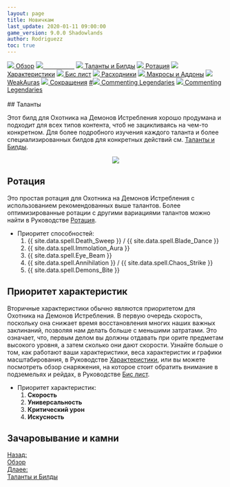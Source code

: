```yaml
---
layout: page
title: Новичкам
last_update: 2020-01-11 09:00:00
game_version: 9.0.0 Shadowlands
author: Rodriguezz
toc: true
---
```


<div id="smooth-nav-outer">
<a href="{{ site.url }}/guide/havoc/overview.html"><img src="https://wow.zamimg.com/images/wow/icons/medium/inv_misc_spyglass_02.jpg"> Обзор</a>
<a href="{{ site.url }}/guide/havoc/beginners.html"><img src="https://wow.zamimg.com/images/wow/icons/medium/spell_lifegivingseed.jpg"><span style="color: white;"> Новичкам</span></a>
<a href="{{ site.url }}/guide/havoc/talent-builds.html"><img src="https://wow.zamimg.com/images/wow/icons/medium/ability_marksmanship.jpg"> Таланты и Билды</a>
<a href="{{ site.url }}/guide/havoc/rotation-priority.html"><img src="https://wow.zamimg.com/images/wow/icons/medium/wow_token01.jpg"> Ротация</a>
<a href="{{ site.url }}/guide/havoc/stats.html"><img src="https://wow.zamimg.com/images/wow/icons/medium/inv_inscription_80_warscroll_intellect.jpg"> Характеристики</a>
<a href="{{ site.url }}/guide/havoc/gear.html"><img src="https://wow.zamimg.com/images/wow/icons/medium/inv_chest_chain_03.jpg"> Бис лист</a>
<a href="{{ site.url }}/guide/havoc/consumables.html"><img src="https://wow.zamimg.com/images/wow/icons/medium/inv_potion_92.jpg"> Расходники</a>
<a href="{{ site.url }}/guide/havoc/macros-addons.html"><img src="https://wow.zamimg.com/images/wow/icons/medium/inv_eng_gearspringparts.jpg"> Макросы и Аддоны</a>
<a href="{{ site.url }}/guide/havoc/weakauras.html"><img src="https://wow.zamimg.com/images/wow/icons/medium/spell_holy_auramastery.jpg"> WeakAuras</a>
<a href="{{ site.url }}/guide/havoc/common-terms.html"><img src="https://wow.zamimg.com/images/wow/icons/medium/ui_chat.jpg"> Сокращения</a>
<a href="">#<img src="https://wow.zamimg.com/images/wow/icons/medium/wow_token01.jpg"> Commenting Legendaries</a>
<a href="#"><img src="https://wow.zamimg.com/images/wow/icons/medium/wow_token01.jpg"> Commenting Legendaries</a>
</div>
<br>
## Таланты
	   
Этот билд для Охотника на Демонов Истребления хорошо продумана и подходит для всех типов контента, чтоб не зацикливаясь на чем-то конкретном. Для более подробного изучения каждого таланта и более специализированных билдов для конкретных действий см. <a href="{{ site.url }}/guide/havoc/talent-builds.html"> Таланты и Билды</a>.

<p align="center" width="100%">
    <img src="{{ site.url }}/assets/img/guide/havoc/beginer_build901.jpg">
</p>

## Ротация

Это простая ротация для Охотника на Демонов Истребления с использованием рекомендованных выше талантов. Более оптимизированные ротации с другими вариациями талантов можно найти в Руководстве <a href="{{ site.url }}/guide/havoc/rotation-priority.html"> Ротация</a>.
<br>
- Приоритет способностей:
	1. {{ site.data.spell.Death_Sweep }} / {{ site.data.spell.Blade_Dance }}
    1. {{ site.data.spell.Immolation_Aura }} 
    1. {{ site.data.spell.Eye_Beam }}
    1. {{ site.data.spell.Annihilation }} / {{ site.data.spell.Chaos_Strike }}
    1. {{ site.data.spell.Demons_Bite }}
	
## Приоритет характеристик

Вторичные характеристики обычно являются приоритетом для Охотника на Демонов Истребления. В первую очередь скорость, поскольку она снижает время восстановления многих наших важных заклинаний, позволяя нам делать больше с меньшими затратами. Это означает, что, первым делом вы должны отдавать при орите предметам высокого уровня, а затем сколько они дают скорости. Узнайте больше о том, как работают ваши характеристики, веса характеристик и графики масштабирования, в Руководстве <a href="{{ site.url }}/guide/havoc/stats.html"> Характеристики</a>, или вы можете посмотреть обзор снаряжения, на которое стоит обратить внимание в подземельях и рейдах, в Руководстве <a href="{{ site.url }}/guide/havoc/consumables.html"> Бис лист</a>.  

- Приоритет характеристик:
	1. **Скорость**
    1. **Универсальность**
    1. **Критический урон**
    1. **Искусность**

## Зачаровывание и камни

<div class="minibox minibox-left"><a href="{{ site.url }}/guide/havoc/overview.html">Назад:<br>Обзор</a></div>
<div class="minibox"><a href="{{ site.url }}/guide/havoc/talent-builds.html">Длаее:<br>Таланты и Билды</a></div>












